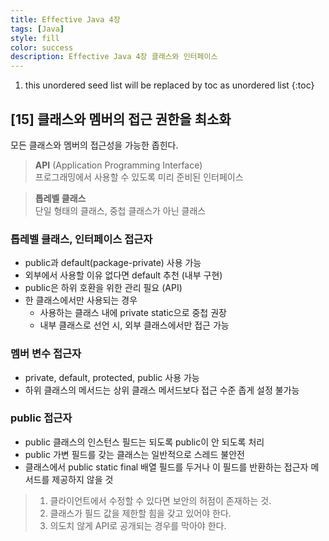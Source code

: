 ```yaml
---
title: Effective Java 4장
tags: [Java]
style: fill
color: success
description: Effective Java 4장 클래스와 인터페이스
---
```


1. this unordered seed list will be replaced by toc as unordered list
{:toc}

## [15] 클래스와 멤버의 접근 권한을 최소화
모든 클래스와 멤버의 접근성을 가능한 좁힌다.

> **API** (Application Programming Interface)  
> 프로그래밍에서 사용할 수 있도록 미리 준비된 인터페이스  

> **톱레벨 클래스**  
> 단일 형태의 클래스, 중첩 클래스가 아닌 클래스

### 톱레벨 클래스, 인터페이스 접근자
- public과 default(package-private) 사용 가능
- 외부에서 사용할 이유 없다면 default 추천 (내부 구현)
- public은 하위 호환을 위한 관리 필요 (API)
- 한 클래스에서만 사용되는 경우
  - 사용하는 클래스 내에 private static으로 중첩 권장
  - 내부 클래스로 선언 시, 외부 클래스에서만 접근 가능

### 멤버 변수 접근자
- private, default, protected, public 사용 가능
- 하위 클래스의 메서드는 상위 클래스 메서드보다 접근 수준 좁게 설정 불가능

### public 접근자
- public 클래스의 인스턴스 필드는 되도록 public이 안 되도록 처리
- public 가변 필드를 갖는 클래스는 일반적으로 스레드 불안전
- 클래스에서 public static final 배열 필드를 두거나 이 필드를 반환하는 접근자 메서드를 제공하지 않을 것

> 1) 클라이언트에서 수정할 수 있다면 보안의 허점이 존재하는 것.  
> 2) 클래스가 필드 값을 제한할 힘을 갖고 있어야 한다.
> 3) 의도치 않게 API로 공개되는 경우를 막아야 한다.